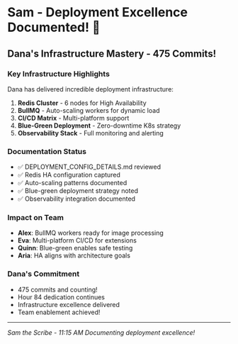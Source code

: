 # Sam - Deployment Excellence Documented! 🚧

## Dana's Infrastructure Mastery - 475 Commits!

### Key Infrastructure Highlights
Dana has delivered incredible deployment infrastructure:

1. **Redis Cluster** - 6 nodes for High Availability
2. **BullMQ** - Auto-scaling workers for dynamic load
3. **CI/CD Matrix** - Multi-platform support
4. **Blue-Green Deployment** - Zero-downtime K8s strategy
5. **Observability Stack** - Full monitoring and alerting

### Documentation Status
- ✅ DEPLOYMENT_CONFIG_DETAILS.md reviewed
- ✅ Redis HA configuration captured
- ✅ Auto-scaling patterns documented
- ✅ Blue-green deployment strategy noted
- ✅ Observability integration documented

### Impact on Team
- **Alex**: BullMQ workers ready for image processing
- **Eva**: Multi-platform CI/CD for extensions
- **Quinn**: Blue-green enables safe testing
- **Aria**: HA aligns with architecture goals

### Dana's Commitment
- 475 commits and counting!
- Hour 84 dedication continues
- Infrastructure excellence delivered
- Team enablement achieved!

---
*Sam the Scribe - 11:15 AM*
*Documenting deployment excellence!*